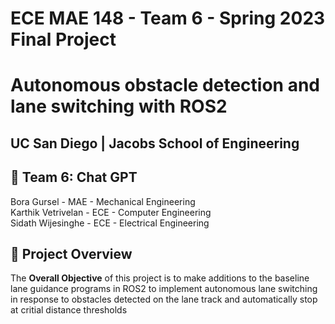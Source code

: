 # ECE MAE 148 - Team 6 - Spring 2023 Final Project
# Autonomous obstacle detection and lane switching with ROS2
## UC San Diego | Jacobs School of Engineering

## :wave: Team 6: Chat GPT

Bora Gursel - MAE - Mechanical Engineering <br>
Karthik Vetrivelan - ECE - Computer Engineering <br>
Sidath Wijesinghe - ECE - Electrical Engineering

## :blue_book: Project Overview

The **Overall Objective** of this project is to make additions to the baseline lane guidance programs in ROS2 to implement autonomous lane switching in response to obstacles detected on the lane track and automatically stop at critial distance thresholds 



